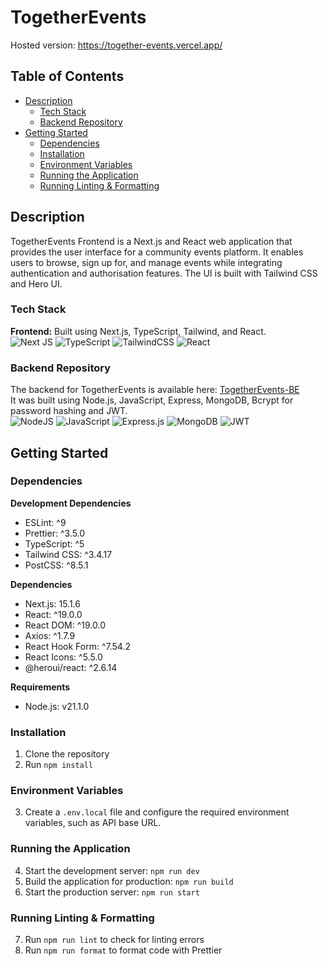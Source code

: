 # TogetherEvents

Hosted version: https://together-events.vercel.app/

## Table of Contents
- [Description](#description)
  - [Tech Stack](#tech-stack)
  - [Backend Repository](#backend-repository)
- [Getting Started](#getting-started)
  - [Dependencies](#dependencies)
  - [Installation](#installation)
  - [Environment Variables](#environment-variables)
  - [Running the Application](#running-the-application)
  - [Running Linting & Formatting](#running-linting--formatting)

## Description

TogetherEvents Frontend is a Next.js and React web application that provides the user interface for a community events platform. It enables users to browse, sign up for, and manage events while integrating authentication and authorisation features. The UI is built with Tailwind CSS and Hero UI.

### Tech Stack

**Frontend:** Built using Next.js, TypeScript, Tailwind, and React.  
![Next JS](https://img.shields.io/badge/Next-black?style=for-the-badge&logo=next.js&logoColor=white)
![TypeScript](https://img.shields.io/badge/typescript-%23007ACC.svg?style=for-the-badge&logo=typescript&logoColor=white)
![TailwindCSS](https://img.shields.io/badge/tailwindcss-%2338B2AC.svg?style=for-the-badge&logo=tailwind-css&logoColor=white)
![React](https://img.shields.io/badge/react-%23323330.svg?style=for-the-badge&logo=react&logoColor=%2361DAFB)

### Backend Repository

The backend for TogetherEvents is available here: [TogetherEvents-BE](https://github.com/hannahchapman79/TogetherEvents-BE)  
It was built using Node.js, JavaScript, Express, MongoDB, Bcrypt for password hashing and JWT.  
![NodeJS](https://img.shields.io/badge/node.js-%23518F4C?style=for-the-badge&logo=node.js&logoColor=white)
![JavaScript](https://img.shields.io/badge/javascript%20-%23323330.svg?&style=for-the-badge&logo=javascript&logoColor=%23F7DF1E)
![Express.js](https://img.shields.io/badge/express.js-%23323330.svg?style=for-the-badge&logo=express&logoColor=%2361DAFB)
![MongoDB](https://img.shields.io/badge/MongoDB-%234ea94b.svg?style=for-the-badge&logo=mongodb&logoColor=white)
![JWT](https://img.shields.io/badge/JWT-black?style=for-the-badge&logo=JSON%20web%20tokens)

## Getting Started

### Dependencies

**Development Dependencies**

- ESLint: ^9
- Prettier: ^3.5.0
- TypeScript: ^5
- Tailwind CSS: ^3.4.17
- PostCSS: ^8.5.1

**Dependencies**

- Next.js: 15.1.6
- React: ^19.0.0
- React DOM: ^19.0.0
- Axios: ^1.7.9
- React Hook Form: ^7.54.2
- React Icons: ^5.5.0
- @heroui/react: ^2.6.14

**Requirements**

- Node.js: v21.1.0

### Installation

1. Clone the repository
2. Run `npm install`

### Environment Variables

3. Create a `.env.local` file and configure the required environment variables, such as API base URL.

### Running the Application

4. Start the development server: `npm run dev`
5. Build the application for production: `npm run build`
6. Start the production server: `npm run start`

### Running Linting & Formatting

7. Run `npm run lint` to check for linting errors
8. Run `npm run format` to format code with Prettier

